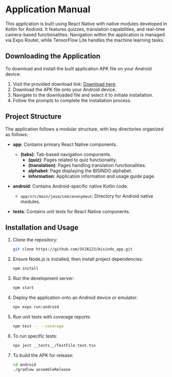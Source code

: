 # Application Manual

This application is built using React Native with native modules developed in Kotlin for Android. It features quizzes, translation capabilities, and real-time camera-based functionalities. Navigation within the application is managed via Expo Router, while TensorFlow Lite handles the machine learning tasks.

## Downloading the Application

To download and install the built application APK file on your Android device:

1. Visit the provided download link: [Download here](https://www.dropbox.com/scl/fi/cikwwt1fx75mrch95la0r/bisindo.apk?rlkey=yq6xe62qp6f9m78e5wo8n62b9&st=69308me9&dl=0).
2. Download the APK file onto your Android device.
3. Navigate to the downloaded file and select it to initiate installation.
4. Follow the prompts to complete the installation process.

## Project Structure

The application follows a modular structure, with key directories organized as follows:

- **app**: Contains primary React Native components.
  - **(tabs)**: Tab-based navigation components.
    - **(quiz)**: Pages related to quiz functionality.
    - **(translation)**: Pages handling translation functionalities.
    - **alphabet**: Page displaying the BISINDO alphabet.
    - **information**: Application information and usage guide page.

- **android**: Contains Android-specific native Kotlin code.
  - `app/src/main/java/com/anonymous`: Directory for Android native modules.

- **__tests__**: Contains unit tests for React Native components.

## Installation and Usage

1. Clone the repository:
   ```bash
   git clone https://github.com/SVJA123/bisindo_app.git
   ```

2. Ensure Node.js is installed, then install project dependencies:
   ```bash
   npm install
   ```

3. Run the development server:
   ```bash
   npm start
   ```

4. Deploy the application onto an Android device or emulator:
   ```bash
   npx expo run:android
   ```

5. Run unit tests with coverage reports:
   ```bash
   npm test -- --coverage
   ```

6. To run specific tests:
   ```bash
   npx jest __tests__/TestFile.test.tsx
   ```

7. To build the APK for release:
   ```bash
   cd android
   ./gradlew assembleRelease
   ```